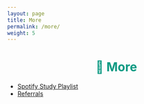 ```yaml
---
layout: page
title: More
permalink: /more/
weight: 5
---
```

<h1 style="text-align:center; color: #0e9a83">
    <div>
        <b>🍉 More</b>
    </div>
</h1>


* [Spotify Study Playlist](https://open.spotify.com/playlist/6mtQxnGRYzAzILoJBPPcey?si=9Q8hWMgVSVWNEnyordHkyQ)
* [Referrals](/more/referrals)